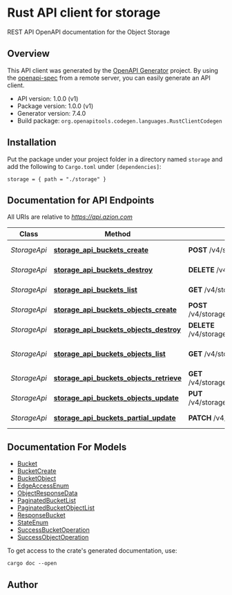 # Rust API client for storage

REST API OpenAPI documentation for the Object Storage


## Overview

This API client was generated by the [OpenAPI Generator](https://openapi-generator.tech) project.  By using the [openapi-spec](https://openapis.org) from a remote server, you can easily generate an API client.

- API version: 1.0.0 (v1)
- Package version: 1.0.0 (v1)
- Generator version: 7.4.0
- Build package: `org.openapitools.codegen.languages.RustClientCodegen`

## Installation

Put the package under your project folder in a directory named `storage` and add the following to `Cargo.toml` under `[dependencies]`:

```
storage = { path = "./storage" }
```

## Documentation for API Endpoints

All URIs are relative to *https://api.azion.com*

Class | Method | HTTP request | Description
------------ | ------------- | ------------- | -------------
*StorageApi* | [**storage_api_buckets_create**](docs/StorageApi.md#storage_api_buckets_create) | **POST** /v4/storage/buckets | Create a new bucket
*StorageApi* | [**storage_api_buckets_destroy**](docs/StorageApi.md#storage_api_buckets_destroy) | **DELETE** /v4/storage/buckets/{name} | Delete a bucket
*StorageApi* | [**storage_api_buckets_list**](docs/StorageApi.md#storage_api_buckets_list) | **GET** /v4/storage/buckets | List buckets
*StorageApi* | [**storage_api_buckets_objects_create**](docs/StorageApi.md#storage_api_buckets_objects_create) | **POST** /v4/storage/buckets/{bucket_name}/objects/{object_key} | Create new object key
*StorageApi* | [**storage_api_buckets_objects_destroy**](docs/StorageApi.md#storage_api_buckets_objects_destroy) | **DELETE** /v4/storage/buckets/{bucket_name}/objects/{object_key} | Delete object key
*StorageApi* | [**storage_api_buckets_objects_list**](docs/StorageApi.md#storage_api_buckets_objects_list) | **GET** /v4/storage/buckets/{bucket_name}/objects | List buckets objects
*StorageApi* | [**storage_api_buckets_objects_retrieve**](docs/StorageApi.md#storage_api_buckets_objects_retrieve) | **GET** /v4/storage/buckets/{bucket_name}/objects/{object_key} | Download object
*StorageApi* | [**storage_api_buckets_objects_update**](docs/StorageApi.md#storage_api_buckets_objects_update) | **PUT** /v4/storage/buckets/{bucket_name}/objects/{object_key} | Update the object key
*StorageApi* | [**storage_api_buckets_partial_update**](docs/StorageApi.md#storage_api_buckets_partial_update) | **PATCH** /v4/storage/buckets/{name} | Update bucket info


## Documentation For Models

 - [Bucket](docs/Bucket.md)
 - [BucketCreate](docs/BucketCreate.md)
 - [BucketObject](docs/BucketObject.md)
 - [EdgeAccessEnum](docs/EdgeAccessEnum.md)
 - [ObjectResponseData](docs/ObjectResponseData.md)
 - [PaginatedBucketList](docs/PaginatedBucketList.md)
 - [PaginatedBucketObjectList](docs/PaginatedBucketObjectList.md)
 - [ResponseBucket](docs/ResponseBucket.md)
 - [StateEnum](docs/StateEnum.md)
 - [SuccessBucketOperation](docs/SuccessBucketOperation.md)
 - [SuccessObjectOperation](docs/SuccessObjectOperation.md)


To get access to the crate's generated documentation, use:

```
cargo doc --open
```

## Author



